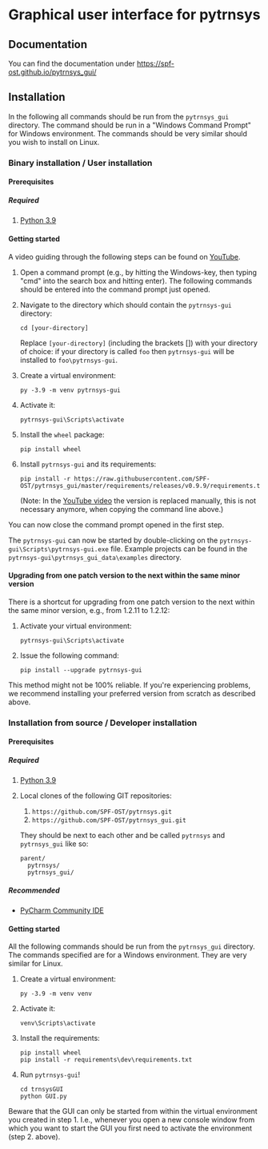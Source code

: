 # Graphical user interface for pytrnsys

## Documentation

You can find the documentation under https://spf-ost.github.io/pytrnsys_gui/ 

## Installation

In the following all commands should be run from the `pytrnsys_gui` directory. The command should be run in a 
"Windows Command Prompt" for Windows environment. The commands should be very similar should you wish to install on
Linux.

### Binary installation / User installation

#### Prerequisites

##### Required

1. [Python 3.9](https://www.python.org/downloads/)

#### Getting started

A video guiding through the following steps can be found on [YouTube](https://www.youtube.com/watch?v=c8VPmOCeQN8).

1. Open a command prompt (e.g., by hitting the Windows-key, then typing "cmd" 
   into the search box and hitting enter). The following commands should be entered
   into the command prompt just opened.

1. Navigate to the directory which should contain the `pytrnsys-gui` directory:
    ```commandline
    cd [your-directory]
    ```
   Replace `[your-directory]` (including the brackets []) with your directory of choice: if your
directory is called `foo` then `pytrnsys-gui` will be installed to `foo\pytrnsys-gui`.
   
1. Create a virtual environment:
    ```commandline
    py -3.9 -m venv pytrnsys-gui
    ```
1. Activate it:
    ```commandline
    pytrnsys-gui\Scripts\activate
    ```
1. Install the `wheel` package:
    ```commandline
    pip install wheel
    ```
         
1. Install `pytrnsys-gui` and its requirements:
    ```commandline
    pip install -r https://raw.githubusercontent.com/SPF-OST/pytrnsys_gui/master/requirements/releases/v0.9.9/requirements.txt
    ```
   (Note: In the [YouTube video](https://www.youtube.com/watch?v=c8VPmOCeQN8) the version is replaced manually, this is
   not necessary anymore, when copying the command line above.)
   
You can now close the command prompt opened in the first step.

The `pytrnsys-gui` can now be started by double-clicking on the 
`pytrnsys-gui\Scripts\pytrnsys-gui.exe` file. Example projects can be found in the
`pytrnsys-gui\pytrnsys_gui_data\examples` directory.


#### Upgrading from one patch version to the next within the same minor version
There is a shortcut for upgrading from one patch version to the next within the same minor version, e.g., from
1.2.11 to 1.2.12:

1. Activate your virtual environment:
    ```commandline
    pytrnsys-gui\Scripts\activate

1. Issue the following command:
    ```commandline
    pip install --upgrade pytrnsys-gui
   
This method might not be 100% reliable. If you're experiencing problems, we recommend installing your preferred
version from scratch as described above.


### Installation from source / Developer installation

#### Prerequisites

##### Required

1. [Python 3.9](https://www.python.org/downloads/)
1. Local clones of the following GIT repositories:
    1. `https://github.com/SPF-OST/pytrnsys.git`
    1. `https://github.com/SPF-OST/pytrnsys_gui.git`

    They should be next to each other and be called `pytrnsys` and `pytrnsys_gui` like so:
    ```
    parent/
      pytrnsys/
      pytrnsys_gui/
    ```

##### Recommended
* [PyCharm Community IDE](https://www.jetbrains.com/pycharm/downloa)

#### Getting started

All the following commands should be run from the `pytrnsys_gui` directory. The commands
specified are for a Windows environment. They are very similar for Linux.

1. Create a virtual environment:
    ```commandline
    py -3.9 -m venv venv
    ```
1. Activate it:
    ```commandline
    venv\Scripts\activate
    ```
1. Install the requirements:
    ```commandline
    pip install wheel
    pip install -r requirements\dev\requirements.txt
    ```
1. Run `pytrnsys-gui`!
    ```commandline
    cd trnsysGUI
    python GUI.py
    ```
    
Beware that the GUI can only be started from within the virtual environment you created in step 1. 
I.e., whenever you open a new console window from which you want to start the GUI you first need 
to activate the environment (step 2. above).

